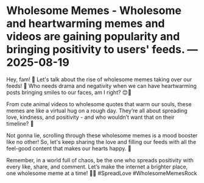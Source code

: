 # Wholesome Memes - Wholesome and heartwarming memes and videos are gaining popularity and bringing positivity to users' feeds. — 2025-08-19

Hey, fam! 🌟 Let's talk about the rise of wholesome memes taking over our feeds! 💖 Who needs drama and negativity when we can have heartwarming posts bringing smiles to our faces, am I right? 😊👏 

From cute animal videos to wholesome quotes that warm our souls, these memes are like a virtual hug on a rough day. They’re all about spreading love, kindness, and positivity - and who wouldn’t want that on their timeline? 🥰

Not gonna lie, scrolling through these wholesome memes is a mood booster like no other! So, let's keep sharing the love and filling our feeds with all the feel-good content that makes our hearts happy. 💯 

Remember, in a world full of chaos, be the one who spreads positivity with every like, share, and comment. Let’s make the internet a brighter place, one wholesome meme at a time! 🌈✨ #SpreadLove #WholesomeMemesRock